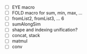- [ ] EYE macro
- [ ] FOLD macro for sum, min, max, ...
- [ ] fromList2, fromList3, ... 6
- [ ] sumAlongSim
- [ ] shape and indexing unification?
- [ ] concat, stack
- [ ] matmul
- [ ] conv
